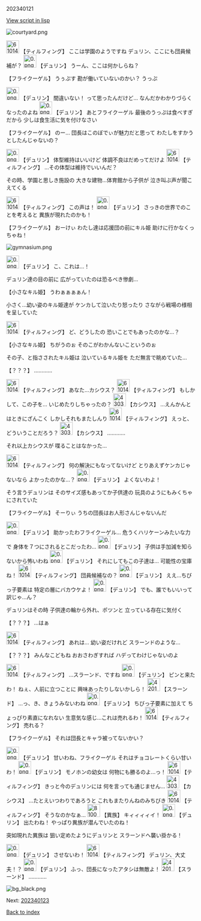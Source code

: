 202340121

[View script in lisp](../scripts/202340121.txt)

![courtyard.png](../images/backgrounds/courtyard.png)

<img src="../images/units/6101411.png" alt="6101411.png" height="34"/>
【ティルフィング】
ここは学園のようですね
デュリン、ここにも団員候補が？

<img src="../images/units/0.png" alt="0.png" height="34"/>
【デュリン】
うーん、ここは何かしらね？

【フライクーゲル】
うぅぷす
勘が働いていないのかい？
うっぷ

<img src="../images/units/0.png" alt="0.png" height="34"/>
【デュリン】
間違いない！
って思ったんだけど…
なんだかわかりづらくなったのよね

<img src="../images/units/0.png" alt="0.png" height="34"/>
【デュリン】
あとフライクーゲル
最後のうっぷは食べすぎだから
少しは食生活に気を付けなさい

【フライクーゲル】
のー…
団長はこのぼでぃが魅力だと思って
わたしをすかうとしたんじゃないの？

<img src="../images/units/0.png" alt="0.png" height="34"/>
【デュリン】
体型維持はいいけど
体調不良はだめってだけよ

<img src="../images/units/6101411.png" alt="6101411.png" height="34"/>
【ティルフィング】
…その体型は維持でいいんだ？

その時、学園と思しき施設の
大きな建物…体育館から子供が
泣き叫ぶ声が聞こえてくる

<img src="../images/units/6101411.png" alt="6101411.png" height="34"/>
【ティルフィング】
この声は！

<img src="../images/units/0.png" alt="0.png" height="34"/>
【デュリン】
さっきの世界でのことを考えると
異族が現れたのかも！

【フライクーゲル】
おーけぃ
わたし達は応援団の前にキル姫
助けに行かなくっちゃね！

![gymnasium.png](../images/backgrounds/gymnasium.png)

<img src="../images/units/0.png" alt="0.png" height="34"/>
【デュリン】
こ、これは…！

デュリン達の目の前に
広がっていたのは恐るべき惨劇…

【小さなキル姫】
うわぁぁぁぁん！

小さく…幼い姿のキル姫達が
ケンカして泣いたり怒ったり
さながら戦場の様相を呈していた

<img src="../images/units/6101411.png" alt="6101411.png" height="34"/>
【ティルフィング】
ど、どうしたの
恐いことでもあったのかな…？

【小さなキル姫】
ちがうのぉ
そのこがわかんないこというのぉ

その子、と指さされたキル姫は
泣いているキル姫を
ただ無言で眺めていた…

【？？？】
…………

<img src="../images/units/6101411.png" alt="6101411.png" height="34"/>
【ティルフィング】
あなた…カシウス？

<img src="../images/units/6101411.png" alt="6101411.png" height="34"/>
【ティルフィング】
もしかして、この子を…
いじめたりしちゃったの？

<img src="../images/units/43031002.png" alt="43031002.png" height="34"/>
【カシウス】
…えんかんとはときにざんこく
しかしそれもまたしんり

<img src="../images/units/6101411.png" alt="6101411.png" height="34"/>
【ティルフィング】
えっと、どういうことだろう？

<img src="../images/units/43031002.png" alt="43031002.png" height="34"/>
【カシウス】
…………

それ以上カシウスが
喋ることはなかった…

<img src="../images/units/6101411.png" alt="6101411.png" height="34"/>
【ティルフィング】
何の解決にもなってないけど
とりあえずケンカじゃないなら
よかったのかな…？

<img src="../images/units/0.png" alt="0.png" height="34"/>
【デュリン】
よくないわよ！

そう言うデュリンは
そのサイズ感もあってか子供達の
玩具のようにもみくちゃにされていた

【フライクーゲル】
そーりぃ
うちの団長はお人形さんじゃないんだ

<img src="../images/units/0.png" alt="0.png" height="34"/>
【デュリン】
助かったわフライクーゲル…
危うくハリケーンみたいな力で
身体を７つにされるとこだったわ…

<img src="../images/units/0.png" alt="0.png" height="34"/>
【デュリン】
子供は手加減を知らないから怖いわね

<img src="../images/units/0.png" alt="0.png" height="34"/>
【デュリン】
それにしてもこの子達は…
可能性の宝庫ね！

<img src="../images/units/6101411.png" alt="6101411.png" height="34"/>
【ティルフィング】
団員候補なの？

<img src="../images/units/0.png" alt="0.png" height="34"/>
【デュリン】
ええ…ちびっ子要素は
特定の層にバカウケよ！

<img src="../images/units/0.png" alt="0.png" height="34"/>
【デュリン】
でも、誰でもいいって訳じゃ…ん？

デュリンはその時
子供達の輪から外れ、ポツンと
立っている存在に気付く

【？？？】
…はぁ

<img src="../images/units/6101411.png" alt="6101411.png" height="34"/>
【ティルフィング】
あれは…
幼い姿だけれど
スラーンドのような…

【？？？】
みんなこどもね
おおさわぎすれば
ハデってわけじゃないのよ

<img src="../images/units/6101411.png" alt="6101411.png" height="34"/>
【ティルフィング】
…スラーンド、ですね

<img src="../images/units/0.png" alt="0.png" height="34"/>
【デュリン】
ピンと来たわ！
ねぇ、人前に立つことに
興味あったりしないかしら！

<img src="../images/units/42012002.png" alt="42012002.png" height="34"/>
【スラーンド】
…っ、き、きょうみないわね

<img src="../images/units/0.png" alt="0.png" height="34"/>
【デュリン】
ちびっ子要素に加えて
ちょっぴり素直になれない
生意気な感じ…これは売れるわ！

<img src="../images/units/6101411.png" alt="6101411.png" height="34"/>
【ティルフィング】
売れる？

【フライクーゲル】
それは団長とキャラ被ってないかい？

<img src="../images/units/0.png" alt="0.png" height="34"/>
【デュリン】
甘いわね、フライクーゲル
それはチョコレートくらい甘いわ！

<img src="../images/units/0.png" alt="0.png" height="34"/>
【デュリン】
モノホンの幼女は
何物にも勝るのよ…っ！

<img src="../images/units/6101411.png" alt="6101411.png" height="34"/>
【ティルフィング】
きっと今のデュリンには
何を言っても通じません…

<img src="../images/units/43031002.png" alt="43031002.png" height="34"/>
【カシウス】
…たとえいつわりであろうと
これもまたりんねのみちびき

<img src="../images/units/6101411.png" alt="6101411.png" height="34"/>
【ティルフィング】
そうなのかなぁ…

<img src="../images/units/810004.png" alt="810004.png" height="34"/>
【異族】
キィィィィイ！

<img src="../images/units/0.png" alt="0.png" height="34"/>
【デュリン】
出たわね！
やっぱり異族が潜んでいたのね！

突如現れた異族は
狙い定めたようにデュリンと
スラーンドへ襲い掛かる！

<img src="../images/units/0.png" alt="0.png" height="34"/>
【デュリン】
させないわ！

<img src="../images/units/6101411.png" alt="6101411.png" height="34"/>
【ティルフィング】
デュリン、大丈夫！？

<img src="../images/units/0.png" alt="0.png" height="34"/>
【デュリン】
ふっ、団長になったアタシは無敵よ！

<img src="../images/units/42012002.png" alt="42012002.png" height="34"/>
【スラーンド】
…………

![bg_black.png](../images/backgrounds/bg_black.png)


Next: [202340123](202340123.md)

[Back to index](index.md)
